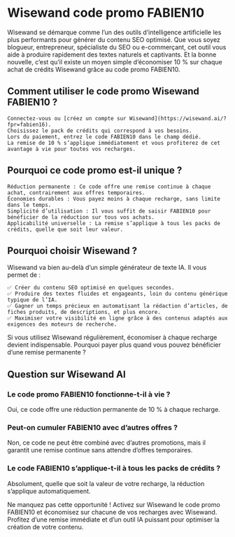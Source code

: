 # Wisewand code promo FABIEN10

Wisewand se démarque comme l’un des outils d’intelligence artificielle les plus performants pour générer du contenu SEO optimisé. Que vous soyez blogueur, entrepreneur, spécialiste du SEO ou e-commerçant, cet outil vous aide à produire rapidement des textes naturels et captivants. Et la bonne nouvelle, c’est qu’il existe un moyen simple d’économiser 10 % sur chaque achat de crédits Wisewand grâce au code promo FABIEN10.
## Comment utiliser le code promo Wisewand FABIEN10 ?

    Connectez-vous ou [créez un compte sur Wisewand](https://wisewand.ai/?fpr=fabien16).
    Choisissez le pack de crédits qui correspond à vos besoins.
    Lors du paiement, entrez le code FABIEN10 dans le champ dédié.
    La remise de 10 % s’applique immédiatement et vous profiterez de cet avantage à vie pour toutes vos recharges.

## Pourquoi ce code promo est-il unique ?

    Réduction permanente : Ce code offre une remise continue à chaque achat, contrairement aux offres temporaires.
    Économies durables : Vous payez moins à chaque recharge, sans limite dans le temps.
    Simplicité d’utilisation : Il vous suffit de saisir FABIEN10 pour bénéficier de la réduction sur tous vos achats.
    Applicabilité universelle : La remise s’applique à tous les packs de crédits, quelle que soit leur valeur.

## Pourquoi choisir Wisewand ?

Wisewand va bien au-delà d’un simple générateur de texte IA. Il vous permet de :

    ✅ Créer du contenu SEO optimisé en quelques secondes.
    ✅ Produire des textes fluides et engageants, loin du contenu générique typique de l’IA.
    ✅ Gagner un temps précieux en automatisant la rédaction d’articles, de fiches produits, de descriptions, et plus encore.
    ✅ Maximiser votre visibilité en ligne grâce à des contenus adaptés aux exigences des moteurs de recherche.

Si vous utilisez Wisewand régulièrement, économiser à chaque recharge devient indispensable. Pourquoi payer plus quand vous pouvez bénéficier d’une remise permanente ?

## Question sur Wisewand AI

### Le code promo FABIEN10 fonctionne-t-il à vie ?

Oui, ce code offre une réduction permanente de 10 % à chaque recharge.

### Peut-on cumuler FABIEN10 avec d’autres offres ?

Non, ce code ne peut être combiné avec d’autres promotions, mais il garantit une remise continue sans attendre d’offres temporaires.

### Le code FABIEN10 s’applique-t-il à tous les packs de crédits ?

Absolument, quelle que soit la valeur de votre recharge, la réduction s’applique automatiquement.

Ne manquez pas cette opportunité ! Activez sur Wisewand le code promo FABIEN10 et économisez sur chacune de vos recharges avec Wisewand. Profitez d’une remise immédiate et d’un outil IA puissant pour optimiser la création de votre contenu.
